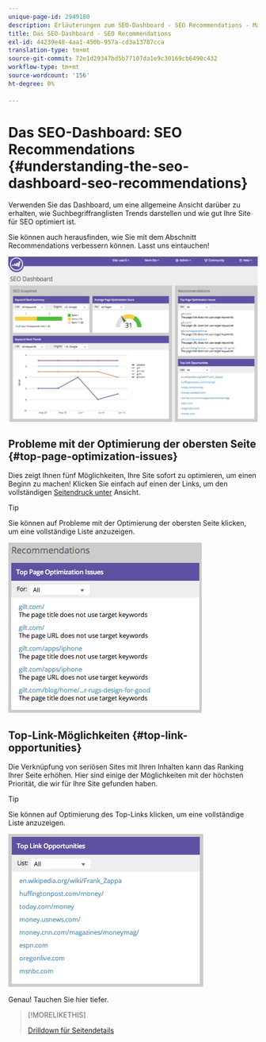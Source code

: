 ```yaml
---
unique-page-id: 2949180
description: Erläuterungen zum SEO-Dashboard - SEO Recommendations - Marketo Docs - Produktdokumentation
title: Das SEO-Dashboard - SEO Recommendations
exl-id: 44239e48-4aa1-450b-957a-cd3a13787cca
translation-type: tm+mt
source-git-commit: 72e1d29347bd5b77107da1e9c30169cb6490c432
workflow-type: tm+mt
source-wordcount: '156'
ht-degree: 0%

---
```


# Das SEO-Dashboard: SEO Recommendations {#understanding-the-seo-dashboard-seo-recommendations}

Verwenden Sie das Dashboard, um eine allgemeine Ansicht darüber zu erhalten, wie Suchbegriffranglisten Trends darstellen und wie gut Ihre Site für SEO optimiert ist.

Sie können auch herausfinden, wie Sie mit dem Abschnitt Recommendations verbessern können. Lasst uns eintauchen!

![](assets/image2014-9-17-21-3a39-3a57.png)

## Probleme mit der Optimierung der obersten Seite {#top-page-optimization-issues}

Dies zeigt Ihnen fünf Möglichkeiten, Ihre Site sofort zu optimieren, um einen Beginn zu machen! Klicken Sie einfach auf einen der Links, um den vollständigen [Seitendruck unter](/help/marketo/product-docs/additional-apps/seo/pages/seo-using-the-page-detail-drill-down.md) Ansicht.

>[!TIP]
>
>Sie können auf Probleme mit der Optimierung der obersten Seite klicken, um eine vollständige Liste anzuzeigen.

![](assets/image2014-9-17-21-3a40-3a52.png)

## Top-Link-Möglichkeiten {#top-link-opportunities}

Die Verknüpfung von seriösen Sites mit Ihren Inhalten kann das Ranking Ihrer Seite erhöhen. Hier sind einige der Möglichkeiten mit der höchsten Priorität, die wir für Ihre Site gefunden haben.

>[!TIP]
>
>Sie können auf Optimierung des Top-Links klicken, um eine vollständige Liste anzuzeigen.

![](assets/image2014-9-17-21-3a41-3a17.png)

Genau! Tauchen Sie hier tiefer.

>[!MORELIKETHIS]
>
>[Drilldown für Seitendetails](../../../../product-docs/additional-apps/seo/pages/seo-using-the-page-detail-drill-down.md)
